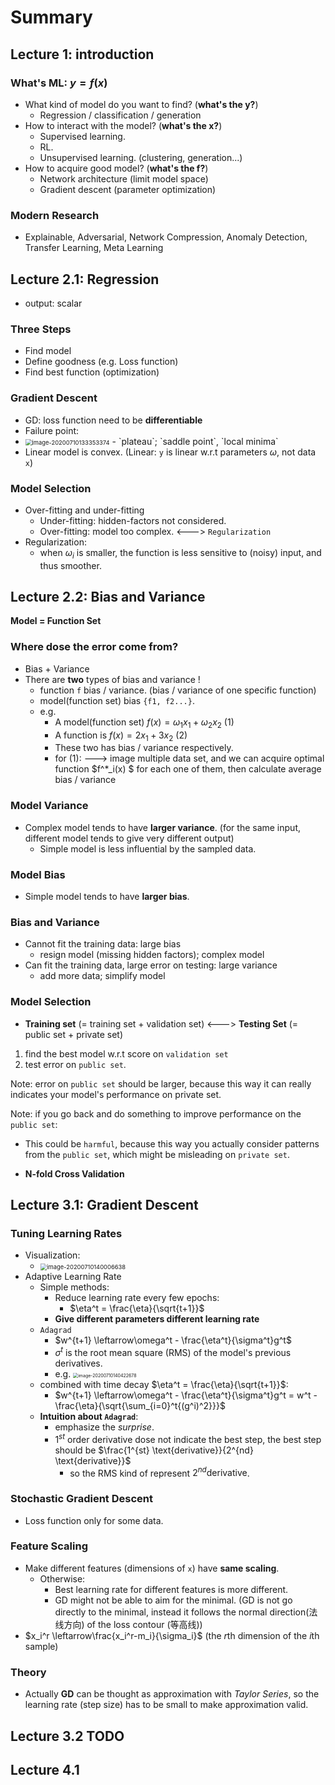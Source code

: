 # Summary

## Lecture 1: introduction

### What's ML: $y=f(x)$

- What kind of model do you want to find? (**what's the y?**) 
    - Regression / classification / generation
- How to interact with the model? (**what's the x?**) 
    - Supervised learning.
    - RL.
    - Unsupervised learning. (clustering, generation...)
- How to acquire good model? (**what's the f?**)
    - Network architecture (limit model space)
    - Gradient descent (parameter optimization)

### Modern Research

- Explainable, Adversarial, Network Compression, Anomaly Detection, Transfer Learning, Meta Learning

## Lecture 2.1: Regression

- output: scalar

### Three Steps

- Find model
- Define goodness (e.g. Loss function)
- Find best function (optimization)

### Gradient Descent

- GD: loss function need to be **differentiable**
- Failure point: 
- <img src="/home/lemon/Workspace/myCheatSheet/Learn/pic/image-20200710133353374.png" alt="image-20200710133353374" style="zoom: 67%;" />
    - `plateau`; `saddle point`, `local minima`
- Linear model is convex. (Linear: `y` is linear w.r.t parameters $\omega$, not data `x`)

### Model Selection

- Over-fitting and under-fitting
    - Under-fitting: hidden-factors not considered.
    - Over-fitting: model too complex.  <---> `Regularization`
- Regularization:
    - when $\omega_i$ is smaller, the function is less sensitive to (noisy) input, and thus smoother.

## Lecture 2.2: Bias and Variance

**Model = Function Set**

### Where dose the error come from?

- Bias + Variance
- There are **two** types of bias and variance !
    - function `f` bias / variance. (bias / variance of one specific function)
    - model(function set) bias `{f1, f2...}`.
    - e.g. 
        - A model(function set) $f(x) = \omega_1 x_1 + \omega_2 x_2$  (1)                     
        - A function is $f(x) = 2 x_1 + 3 x_2$               (2)
        - These two has bias / variance respectively.
        - for (1): ---> image multiple data set, and we can acquire optimal function $f^*_i(x)
            $ for each one of them, then calculate average bias / variance

### Model Variance

- Complex model tends to have **larger variance**. (for the same input, different model tends to give very different output)
    - Simple model is less influential by the sampled data.

### Model Bias

- Simple model tends to have **larger bias**.

### Bias and Variance

- Cannot fit the training data: large bias
    - resign model (missing hidden factors); complex model 
- Can fit the training data, large error on testing: large variance
    - add more data; simplify model

### Model Selection

- **Training set** (= training set + validation set) <---> **Testing Set** (= public set + private set)

1. find the best model w.r.t score on `validation set`
2. test error on `public set`. 

Note: error on `public set` should be larger, because this way it can really indicates your model's performance on private set.

Note: if you go back and do something to improve performance on the `public set`:

- This could be `harmful`, because this way you actually consider patterns from the `public set`, which might be misleading on `private set`.

- **N-fold Cross Validation**

## Lecture 3.1: Gradient Descent

### Tuning Learning Rates

- Visualization:
    - <img src="/home/lemon/Workspace/myCheatSheet/Learn/pic/image-20200710140006638.png" alt="image-20200710140006638" style="zoom:67%;" />
- Adaptive Learning Rate
    - Simple methods:
        - Reduce learning rate every few epochs:
            - $\eta^t = \frac{\eta}{\sqrt{t+1}}$
        - **Give different parameters different learning rate**
    - `Adagrad`
        - $w^{t+1} \leftarrow\omega^t - \frac{\eta^t}{\sigma^t}g^t$
        - $\sigma^t$ is the root mean square (RMS) of the model's previous derivatives.
        - e.g. <img src="/home/lemon/Workspace/myCheatSheet/Learn/pic/image-20200710140422678.png" alt="image-20200710140422678" style="zoom:50%;" />
    - combined with time decay $\eta^t = \frac{\eta}{\sqrt{t+1}}$:
        - $w^{t+1} \leftarrow\omega^t - \frac{\eta^t}{\sigma^t}g^t = w^t - \frac{\eta}{\sqrt{\sum_{i=0}^t{(g^i)^2}}}$
    - **Intuition about `Adagrad`**:
        - emphasize the *surprise*.
        - $1^{st}$ order derivative dose not indicate the best step, the best step should be $\frac{1^{st} \text{derivative}}{2^{nd} \text{derivative}}$
            - so the RMS kind of represent $2^{nd} \text{derivative}$.

### Stochastic Gradient Descent

- Loss function only for some data.

### Feature Scaling

- Make different features (dimensions of `x`) have **same scaling**.
    - Otherwise:
        - Best learning rate for different features is more different.
        - GD might not be able to aim for the minimal. (GD is not go directly to the minimal, instead it follows the normal direction(法线方向) of the loss contour (等高线))
- $x_i^r \leftarrow\frac{x_i^r-m_i}{\sigma_i}$ (the $r$th dimension of the $i$th sample)

### Theory

- Actually **GD** can be thought as approximation with *Taylor Series*, so the learning rate (step size) has to be small to make approximation valid.

## Lecture 3.2 TODO

## Lecture 4.1